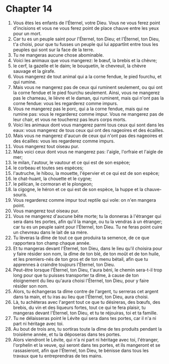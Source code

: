 # Chapter 14

1. Vous êtes les enfants de l'Éternel, votre Dieu. Vous ne vous ferez point d'incisions et vous ne vous ferez point de place chauve entre les yeux pour un mort.
2. Car tu es un peuple saint pour l'Éternel, ton Dieu; et l'Éternel, ton Dieu, t'a choisi, pour que tu fusses un peuple qui lui appartînt entre tous les peuples qui sont sur la face de la terre.
3. Tu ne mangeras aucune chose abominable.
4. Voici les animaux que vous mangerez: le bœuf, la brebis et la chèvre;
5. le cerf, la gazelle et le daim; le bouquetin, le chevreuil, la chèvre sauvage et la girafe.
6. Vous mangerez de tout animal qui a la corne fendue, le pied fourchu, et qui rumine.
7. Mais vous ne mangerez pas de ceux qui ruminent seulement, ou qui ont la corne fendue et le pied fourchu seulement. Ainsi, vous ne mangerez pas le chameau, le lièvre et le daman, qui ruminent, mais qui n'ont pas la corne fendue: vous les regarderez comme impurs.
8. Vous ne mangerez pas le porc, qui a la corne fendue, mais qui ne rumine pas: vous le regarderez comme impur. Vous ne mangerez pas de leur chair, et vous ne toucherez pas leurs corps morts.
9. Voici les animaux dont vous mangerez parmi tous ceux qui sont dans les eaux: vous mangerez de tous ceux qui ont des nageoires et des écailles.
10. Mais vous ne mangerez d'aucun de ceux qui n'ont pas des nageoires et des écailles: vous les regarderez comme impurs.
11. Vous mangerez tout oiseau pur.
12. Mais voici ceux dont vous ne mangerez pas: l'aigle, l'orfraie et l'aigle de mer;
13. le milan, l'autour, le vautour et ce qui est de son espèce;
14. le corbeau et toutes ses espèces;
15. l'autruche, le hibou, la mouette, l'épervier et ce qui est de son espèce;
16. le chat-huant, la chouette et le cygne;
17. le pélican, le cormoran et le plongeon;
18. la cigogne, le héron et ce qui est de son espèce, la huppe et la chauve-souris.
19. Vous regarderez comme impur tout reptile qui vole: on n'en mangera point.
20. Vous mangerez tout oiseau pur.
21. Vous ne mangerez d'aucune bête morte; tu la donneras à l'étranger qui sera dans tes portes, afin qu'il la mange, ou tu la vendras à un étranger; car tu es un peuple saint pour l'Éternel, ton Dieu. Tu ne feras point cuire un chevreau dans le lait de sa mère.
22. Tu lèveras la dîme de tout ce que produira ta semence, de ce que rapportera ton champ chaque année.
23. Et tu mangeras devant l'Éternel, ton Dieu, dans le lieu qu'il choisira pour y faire résider son nom, la dîme de ton blé, de ton moût et de ton huile, et les premiers-nés de ton gros et de ton menu bétail, afin que tu apprennes à craindre toujours l'Éternel, ton Dieu.
24. Peut-être lorsque l'Éternel, ton Dieu, t'aura béni, le chemin sera-t-il trop long pour que tu puisses transporter ta dîme, à cause de ton éloignement du lieu qu'aura choisi l'Éternel, ton Dieu, pour y faire résider son nom.
25. Alors, tu échangeras ta dîme contre de l'argent, tu serreras cet argent dans ta main, et tu iras au lieu que l'Éternel, ton Dieu, aura choisi.
26. Là, tu achèteras avec l'argent tout ce que tu désireras, des bœufs, des brebis, du vin et des liqueurs fortes, tout ce qui te fera plaisir, tu mangeras devant l'Éternel, ton Dieu, et tu te réjouiras, toi et ta famille.
27. Tu ne délaisseras point le Lévite qui sera dans tes portes, car il n'a ni part ni héritage avec toi.
28. Au bout de trois ans, tu sortiras toute la dîme de tes produits pendant la troisième année, et tu la déposeras dans tes portes.
29. Alors viendront le Lévite, qui n'a ni part ni héritage avec toi, l'étranger, l'orphelin et la veuve, qui seront dans tes portes, et ils mangeront et se rassasieront, afin que l'Éternel, ton Dieu, te bénisse dans tous les travaux que tu entreprendras de tes mains.

